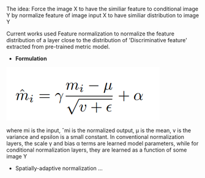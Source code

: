 
The idea:
 Force the image X to have the similiar feature to conditional image Y by normalize feature of image input X to have similiar distribution to image Y

Current works used Feature normalization to normalize the feature distribution of a layer close to the distribution of 'Discriminative feature' extracted from pre-trained metric model.
- **Formulation**

![equation](../images/feature_norm.png)  



where mi is the input, ˆmi is the normalized output, µ is the mean, v is the
variance and epsilon is a small constant. In conventional normalization layers, the
scale γ and bias α terms are learned model parameters, while for conditional
normalization layers, they are learned as a function of some image Y

- Spatially-adaptive normalization ...